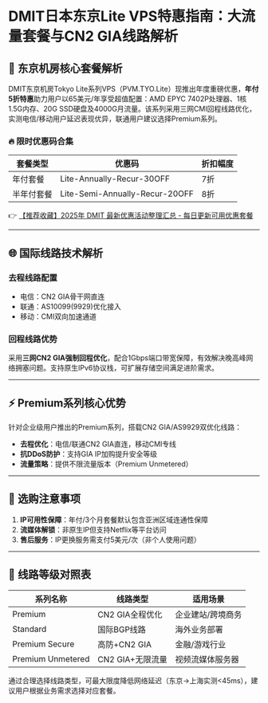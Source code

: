 # DMIT日本东京Lite VPS特惠指南：大流量套餐与CN2 GIA线路解析

## 📍 东京机房核心套餐解析
DMIT东京机房Tokyo Lite系列VPS（PVM.TYO.Lite）现推出年度重磅优惠，**年付5折特惠**助力用户以65美元/年享受超值配置：AMD EPYC 7402P处理器、1核1.5G内存、20G SSD硬盘及4000G月流量。该系列采用三网CMI回程线路优化，实测电信/移动用户延迟表现优异，联通用户建议选择Premium系列。

### 🔥 限时优惠码合集
| 套餐类型        | 优惠码                          | 折扣幅度 |
|-----------------|---------------------------------|----------|
| 年付套餐        | Lite-Annually-Recur-30OFF      | 7折       |
| 半年付套餐      | Lite-Semi-Annually-Recur-20OFF | 8折       |

👉 [【推荐收藏】2025年 DMIT 最新优惠活动整理汇总 - 每日更新可用优惠套餐](https://bit.ly/dmit_coupon)

---

## 🌐 国际线路技术解析
### 去程线路配置
- 电信：CN2 GIA骨干网直连
- 联通：AS10099(9929)优化接入
- 移动：CMI双向加速通道

### 回程线路优势
采用**三网CN2 GIA强制回程优化**，配合1Gbps端口带宽保障，有效解决晚高峰网络拥塞问题。支持原生IPv6协议栈，可扩展存储空间满足进阶需求。

---

## ⚡ Premium系列核心优势
针对企业级用户推出的Premium系列，搭载CN2 GIA/AS9929双优化线路：
- **去程优化**：电信/联通CN2 GIA直连，移动CMI专线
- **抗DDoS防护**：支持GIA IP加购提升安全等级
- **流量策略**：提供不限流量版本（Premium Unmetered）

---

## 📌 选购注意事项
1. **IP可用性保障**：年付/3个月套餐默认包含亚洲区域连通性保障
2. **流媒体解锁**：非原生IP但支持Netflix等平台访问
3. **售后服务**：IP更换服务需支付5美元/次（非个人使用问题）

---

## 🚀 线路等级对照表
| 系列名称          | 线路类型          | 适用场景             |
|-------------------|-------------------|----------------------|
| Premium           | CN2 GIA全程优化   | 企业建站/跨境商务    |
| Standard          | 国际BGP线路       | 海外业务部署         |
| Premium Secure    | 高防+CN2 GIA      | 金融/游戏行业        |
| Premium Unmetered | CN2 GIA+无限流量  | 视频流媒体服务器      |

通过合理选择线路类型，可最大限度降低网络延迟（东京→上海实测<45ms），建议用户根据业务需求选择对应套餐。